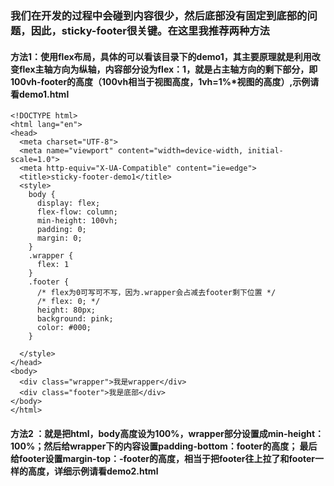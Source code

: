 ### 我们在开发的过程中会碰到内容很少，然后底部没有固定到底部的问题，因此，sticky-footer很关键。在这里我推荐两种方法
#### 方法1：使用flex布局，具体的可以看该目录下的demo1，其主要原理就是利用改变flex主轴方向为纵轴，内容部分设为flex：1，就是占主轴方向的剩下部分，即100vh-footer的高度（100vh相当于视图高度，1vh=1%*视图的高度）,示例请看demo1.html
```
<!DOCTYPE html>
<html lang="en">
<head>
  <meta charset="UTF-8">
  <meta name="viewport" content="width=device-width, initial-scale=1.0">
  <meta http-equiv="X-UA-Compatible" content="ie=edge">
  <title>sticky-footer-demo1</title>
  <style>
    body {
      display: flex;
      flex-flow: column;
      min-height: 100vh;
      padding: 0;
      margin: 0;
    }
    .wrapper {
      flex: 1
    }
    .footer {
      /* flex为0可写可不写，因为.wrapper会占减去footer剩下位置 */
      /* flex: 0; */
      height: 80px;
      background: pink;
      color: #000;
    }

  </style>
</head>
<body>
  <div class="wrapper">我是wrapper</div>
  <div class="footer">我是底部</div>
</body>
</html>
```
#### 方法2 ：就是把html，body高度设为100%，wrapper部分设置成min-height：100%；然后给wrapper下的内容设置padding-bottom：footer的高度； 最后给footer设置margin-top：-footer的高度，相当于把footer往上拉了和footer一样的高度，详细示例请看demo2.html